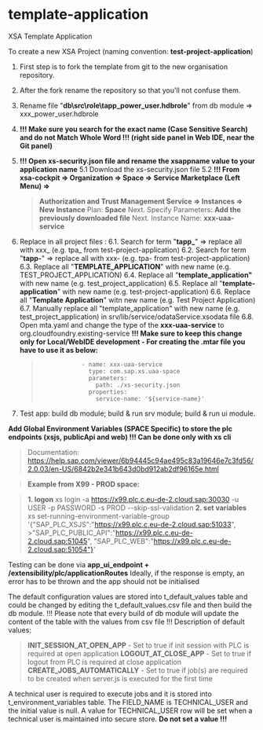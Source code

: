 # template-application

XSA Template Application

To create a new XSA Project (naming convention: **test-project-application**)

1. First step is to fork the template from git to the new organisation repository.

2. After the fork rename the repository so that you'll not confuse them.

3. Rename file "**db\src\role\tapp_power_user.hdbrole**" from db module => xxx_power_user.hdbrole

4. **!!! Make sure you search for the exact name (Case Sensitive Search) and do not Match Whole Word !!! (right side panel in Web IDE, near the Git panel)**
	
5. **!!! Open xs-security.json file and rename the xsappname value to your application name**
	5.1 Download the xs-security.json file
	5.2	**!!! From xsa-cockpit => Organization => Space => Service Marketplace (Left Menu) =>**
	> **Authorization and Trust Management Service => Instances => New Instance**
	> Plan: **Space**
	> Next. Specify Parameters: **Add the previously downloaded file**
	> Next. Instance Name: **xxx-uaa-service**
	
6. Replace in all project files :
	6.1. Search for term "**tapp_**"  => replace all with xxx_ (e.g. tpa_ from test-project-application)
	6.2. Search for term "**tapp-**"  => replace all with xxx- (e.g. tpa- from test-project-application)	
	6.3. Replace all "**TEMPLATE_APPLICATION**" with new name (e.g. TEST_PROJECT_APPLICATION)
	6.4. Replace all "**template_application"** with new name (e.g. test_project_application)
	6.5. Replace all "**template-application**" with new name (e.g. test-project-application)
	6.6. Replace all "**Template Application**" witn new name (e.g. Test Project Application)
	6.7. Manually replace all "template_application" with new name (e.g. test_project_application) in srv/lib/service/odataService.xsodata file
	6.8. Open mta.yaml and change the type of the  **xxx-uaa-service** to org.cloudfoundry.existing-service
	**!!! Make sure to keep this change only for Local/WebIDE development - For creating the .mtar file you have to use it as below:**
	> 				  - name: xxx-uaa-service
	> 				    type: com.sap.xs.uaa-space
	> 				    parameters:
	> 				      path: ./xs-security.json
	>   			    properties:  
	> 				      service-name: '${service-name}'

8. Test app: build db module; build & run srv module; build & run ui module.

**Add Global Environment Variables (SPACE Specific) to store the plc endpoints (xsjs, publicApi and web)
!!! Can be done only with xs cli**

>Documentation:
<https://help.sap.com/viewer/6b94445c94ae495c83a19646e7c3fd56/2.0.03/en-US/6842b2e341b643d0bd912ab2df96165e.html>

>**Example from X99 - PROD space:**

>**1. logon**
> xs login -a https://x99.plc.c.eu-de-2.cloud.sap:30030 -u USER -p PASSWORD -s PROD --skip-ssl-validation
>**2. set variables**
>xs set-running-environment-variable-group '{"SAP_PLC_XSJS":"https://x99.plc.c.eu-de-2.cloud.sap:51033", >"SAP_PLC_PUBLIC_API":"https://x99.plc.c.eu-de-2.cloud.sap:51045", "SAP_PLC_WEB":"https://x99.plc.c.eu-de-2.cloud.sap:51054"}'

Testing can be done via **app_ui_endpoint + /extensibility/plc/applicationRoutes**
Ideally, if the response is empty, an error has to be thrown and the app should not be initialised

The default configuration values are stored into t_default_values table and could be changed by editing the t_default_values.csv file and then build the db module.
!!! Please note that every build of db module will update the content of the table with the values from csv file !!!
Description of default values:
>**INIT_SESSION_AT_OPEN_APP** - Set to true if init session with PLC is required at open application
>**LOGOUT_AT_CLOSE_APP** - Set to true if logout from PLC is required at close application
>**CREATE_JOBS_AUTOMATICALLY** - Set to true if job(s) are required to be created when server.js is executed for the first time

A technical user is required to execute jobs and it is stored into t_environment_variables table. The FIELD_NAME is TECHNICAL_USER and the initial value is null.
A value for TECHNICAL_USER row will be set when a technical user is maintained into secure store. **Do not set a value !!!**